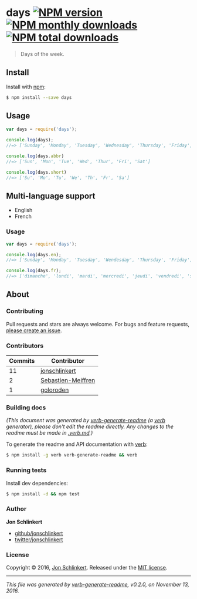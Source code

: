 # days [![NPM version](https://img.shields.io/npm/v/days.svg?style=flat)](https://www.npmjs.com/package/days) [![NPM monthly downloads](https://img.shields.io/npm/dm/days.svg?style=flat)](https://npmjs.org/package/days)  [![NPM total downloads](https://img.shields.io/npm/dt/days.svg?style=flat)](https://npmjs.org/package/days)

> Days of the week.

## Install

Install with [npm](https://www.npmjs.com/):

```sh
$ npm install --save days
```

## Usage

```js
var days = require('days');

console.log(days);
//=> ['Sunday', 'Monday', 'Tuesday', 'Wednesday', 'Thursday', 'Friday', 'Saturday']

console.log(days.abbr)
//=> ['Sun', 'Mon', 'Tue', 'Wed', 'Thur', 'Fri', 'Sat']

console.log(days.short)
//=> ['Su', 'Mo', 'Tu', 'We', 'Th', 'Fr', 'Sa']
```

## Multi-language support

* English
* French

### Usage

```js
var days = require('days');

console.log(days.en);
//=> ['Sunday', 'Monday', 'Tuesday', 'Wendesday', 'Thursday', 'Friday', 'Saturday']

console.log(days.fr);
//=> ['dimanche', 'lundi', 'mardi', 'mercredi', 'jeudi', 'vendredi', 'samedi']
```

## About

### Contributing

Pull requests and stars are always welcome. For bugs and feature requests, [please create an issue](../../issues/new).

### Contributors

| **Commits** | **Contributor**<br/> | 
| --- | --- |
| 11 | [jonschlinkert](https://github.com/jonschlinkert) |
| 2 | [Sebastien-Meiffren](https://github.com/Sebastien-Meiffren) |
| 1 | [goloroden](https://github.com/goloroden) |

### Building docs

_(This document was generated by [verb-generate-readme](https://github.com/verbose/verb-generate-readme) (a [verb](https://github.com/verbose/verb) generator), please don't edit the readme directly. Any changes to the readme must be made in [.verb.md](.verb.md).)_

To generate the readme and API documentation with [verb](https://github.com/verbose/verb):

```sh
$ npm install -g verb verb-generate-readme && verb
```

### Running tests

Install dev dependencies:

```sh
$ npm install -d && npm test
```

### Author

**Jon Schlinkert**

* [github/jonschlinkert](https://github.com/jonschlinkert)
* [twitter/jonschlinkert](http://twitter.com/jonschlinkert)

### License

Copyright © 2016, [Jon Schlinkert](https://github.com/jonschlinkert).
Released under the [MIT license](https://github.com/jonschlinkert/days/blob/master/LICENSE).

***

_This file was generated by [verb-generate-readme](https://github.com/verbose/verb-generate-readme), v0.2.0, on November 13, 2016._
